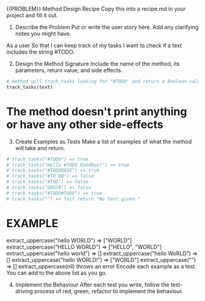 {{PROBLEM}} Method Design Recipe
Copy this into a recipe.md in your project and fill it out.

1. Describe the Problem
   Put or write the user story here. Add any clarifying notes you might have.

As a user
So that I can keep track of my tasks
I want to check if a text includes the string #TODO.

2. Design the Method Signature
   Include the name of the method, its parameters, return value, and side effects.

```ruby
# method will track_tasks looking for "#TODO" and return a Boolean value.
track_tasks(text)

```

# The method doesn't print anything or have any other side-effects

3. Create Examples as Tests
   Make a list of examples of what the method will take and return.

```ruby
# track_tasks("#TODO") => true
# track_tasks("Hello #TODO Goodbye!") => true
# track_tasks("#TODOOBIE") => true
# track_tasks("#TO DO") => false
# track_tasks("#TOD") => false
# track_tasks("ODOT#") => false
# track_tasks("#TODO#TODO") => true
# track_tasks("") => fail return "No text given."

```

# EXAMPLE

extract_uppercase("hello WORLD") => ["WORLD"]
extract_uppercase("HELLO WORLD") => ["HELLO", "WORLD"]
extract_uppercase("hello world") => []
extract_uppercase("hello WoRLD") => []
extract_uppercase("hello WORLD!") => ["WORLD"]
extract_uppercase("") => []
extract_uppercase(nil) throws an error
Encode each example as a test. You can add to the above list as you go.

4. Implement the Behaviour
   After each test you write, follow the test-driving process of red, green, refactor to implement the behaviour.

